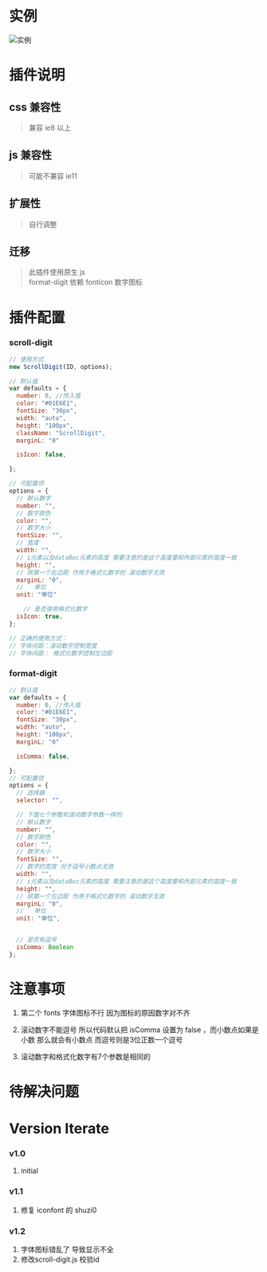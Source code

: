 # 实例

![实例](./example.jpg)

# 插件说明

## css 兼容性

> 兼容 ie8 以上

## js 兼容性

> 可能不兼容 ie11

## 扩展性

> 自行调整

## 迁移

> 此插件使用原生 js  
> format-digit 依赖 fonticon 数字图标

# 插件配置

### scroll-digit

```js
// 使用方式
new ScrollDigit(ID, options);

// 默认值
var defaults = {
  number: 0, //传入值
  color: "#01E6E1",
  fontSize: "30px",
  width: "auto",
  height: "100px",
  className: "ScrollDigit",
  marginL: "0"

  isIcon: false,

};

// 可配置项
options = {
  // 默认数字
  number: "",
  // 数字颜色
  color: "",
  // 数字大小
  fontSize: "",
  // 宽度
  width: "",
  // i元素以及dataBoc元素的高度 需要注意的是这个高度要和外部元素的高度一致
  height: "",
  // 除第一个左边距 作用于格式化数字的 滚动数字无效
  marginL: "0",
  //   单位
  unit: "单位"

    // 是否使用格式化数字
  isIcon: true,
};

// 正确的使用方式：
// 字体间距：滚动数字控制宽度
// 字体间距： 格式化数字控制左边距
```

### format-digit

```js
// 默认值
var defaults = {
  number: 0, //传入值
  color: "#01E6E1",
  fontSize: "30px",
  width: "auto",
  height: "100px",
  marginL: "0"

  isComma: false,

};
// 可配置项
options = {
  // 选择器
  selector: "",

  // 下面七个参数和滚动数字参数一样的
  // 默认数字
  number: "",
  // 数字颜色
  color: "",
  // 数字大小
  fontSize: "",
  // 数字的宽度 对于逗号小数点无效
  width: "",
  // i元素以及dataBoc元素的高度 需要注意的是这个高度要和外部元素的高度一致
  height: "",
  // 除第一个左边距 作用于格式化数字的 滚动数字无效
  marginL: "0",
  //   单位
  unit: "单位",


  // 是否有逗号  
  isComma: Boolean
};
```

# 注意事项

1. 第二个 fonts 字体图标不行 因为图标的原因数字对不齐

2. 滚动数字不能逗号 所以代码默认把 isComma 设置为 false   ，而小数点如果是小数 那么就会有小数点
而逗号则是3位正数一个逗号

3. 滚动数字和格式化数字有7个参数是相同的

# 待解决问题

# Version Iterate

### v1.0

1. initial

### v1.1

1. 修复 iconfont 的 shuzi0

### v1.2
1. 字体图标错乱了  导致显示不全
2. 修改scroll-digit.js 校验id
